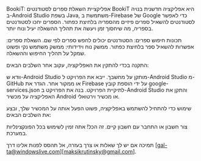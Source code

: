 BookiT: אפליקציית השאלת ספרים לסטודנטים
BookiT היא אפליקציה חדשנית בנויה ב-Android Studio בשפת Java, משתמשת ב-Firebase של Google כדי לאפשר לסטודנטים להשאיל ספרים פיזיים מהספריה בלחיצת כפתור. הספרים יחכו לסטודנטים בספריה, מה שיחסוך זמן ויעשה את תהליך ההשאלה יעיל ונוח יותר.

תכונות
חיפוש ספרים: הסטודנטים יכולים לחפש ספרים לפי שם.
השאלת ספרים: אפשרות להשאיל ספר בלחיצת כפתור.
ממשק נוח וידידותי: ממשק משתמש נקי ופשוט שמקל על תהליך החיפוש וההשאלה.

התקנה
בכדי להתקין את האפליקציה, עקוב אחר השלבים הבאים:

וודא ש-Android Studio מותקן על מחשבך.
ייבא את הפרויקט ל-Android Studio מ-GitHub או ממקור אחר.
הגדר את Firebase על ידי הוספת קובץ google-services.json לתיקיית הפרויקט.
בנה את הפרויקט ב-Android Studio והתקן את האפליקציה על מכשיר Android או מכשיר וירטואלי.

שימוש
כדי להתחיל להשתמש באפליקציה, פשוט הפעל אותה על המכשיר שלך, ובצע את השלבים הבאים:

צור חשבון או התחבר עם חשבון קיים.
זה הכל! אתה זמין לשימוש בכל הפונקצינליות במערכת.

תמיכה
אם יש לך שאלות או צרך בעזרה, אל תהסס לפנות אלינו דרך [gal-ta@windowslive.com][maksikrutinsky@gmail.com].
